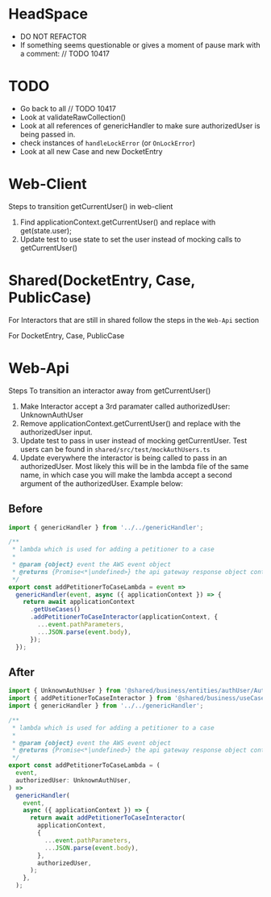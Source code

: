 # HeadSpace
- DO NOT REFACTOR
- If something seems questionable or gives a moment of pause mark with a comment: // TODO 10417

# TODO
- Go back to all // TODO 10417
- Look at validateRawCollection()
- Look at all references of genericHandler to make sure authorizedUser is being passed in.
- check instances of `handleLockError` (or `OnLockError`)
- Look at all new Case and new DocketEntry

# Web-Client 
Steps to transition getCurrentUser() in web-client
1. Find applicationContext.getCurrentUser() and replace with get(state.user);
1. Update test to use state to set the user instead of mocking calls to getCurrentUser()

# Shared(DocketEntry, Case, PublicCase)
For Interactors that are still in shared follow the steps in the `Web-Api` section

For DocketEntry, Case, PublicCase

# Web-Api
Steps To transition an interactor away from getCurrentUser()
1. Make Interactor accept a 3rd paramater called authorizedUser: UnknownAuthUser
1. Remove applicationContext.getCurrentUser() and replace with the authorizedUser input.
1. Update test to pass in user instead of mocking getCurrentUser. Test users can be found in `shared/src/test/mockAuthUsers.ts`
1. Update everywhere the interactor is being called to pass in an authorizedUser. Most likely this will be in the lambda file of the same name, in which case you will make the lambda accept a second argument of the authorizedUser. Example below:


## Before
```typescript
import { genericHandler } from '../../genericHandler';

/**
 * lambda which is used for adding a petitioner to a case
 *
 * @param {object} event the AWS event object
 * @returns {Promise<*|undefined>} the api gateway response object containing the statusCode, body, and headers
 */
export const addPetitionerToCaseLambda = event =>
  genericHandler(event, async ({ applicationContext }) => {
    return await applicationContext
      .getUseCases()
      .addPetitionerToCaseInteractor(applicationContext, {
        ...event.pathParameters,
        ...JSON.parse(event.body),
      });
  });
```

## After
```typescript
import { UnknownAuthUser } from '@shared/business/entities/authUser/AuthUser';
import { addPetitionerToCaseInteractor } from '@shared/business/useCases/addPetitionerToCaseInteractor';
import { genericHandler } from '../../genericHandler';

/**
 * lambda which is used for adding a petitioner to a case
 *
 * @param {object} event the AWS event object
 * @returns {Promise<*|undefined>} the api gateway response object containing the statusCode, body, and headers
 */
export const addPetitionerToCaseLambda = (
  event,
  authorizedUser: UnknownAuthUser,
) =>
  genericHandler(
    event,
    async ({ applicationContext }) => {
      return await addPetitionerToCaseInteractor(
        applicationContext,
        {
          ...event.pathParameters,
          ...JSON.parse(event.body),
        },
        authorizedUser,
      );
    },
  );
```